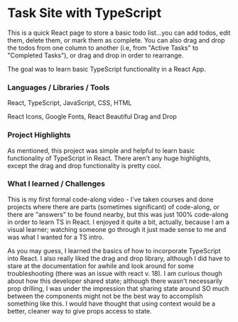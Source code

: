 # Task Site with TypeScript

This is a quick React page to store a basic todo list...you can add todos, edit them, delete them, or mark them as complete. You can also drag and drop the todos from one column to another (i.e, from "Active Tasks" to "Completed Tasks"), or drag and drop in order to rearrange.

The goal was to learn basic TypeScript functionality in a React App.


### Languages / Libraries / Tools

React, TypeScript, JavaScript, CSS, HTML

React Icons, Google Fonts, React Beautiful Drag and Drop

### Project Highlights

As mentioned, this project was simple and helpful to learn basic functionality of TypeScript in React. There aren't any huge highlights, except the drag and drop functionality is pretty cool. 

    

### What I learned / Challenges

This is my first formal code-along video - I've taken courses and done projects where there are parts (sometimes significant) of code-along, or there are  "answers" to be found nearby, but this was just 100% code-along in order to  learn TS in React. I enjoyed it quite a bit, actually, because I am a visual learner; watching someone go through it just made sense to me and was what I wanted for a TS intro. 

As you may guess, I learned the basics of how to incorporate TypeScript into React. I also really liked the drag and drop library, although I did have to stare at the documentation for awhile and look around for some troubleshooting (there was an issue with react v. 18). I am curious though about how this developer shared state; although there wasn't necessarily prop drilling, I was under the impression that sharing state around SO much between the components might not be the best way to accomplish something like this. I would have thought that using context would be a better, cleaner way to give props access to state. 